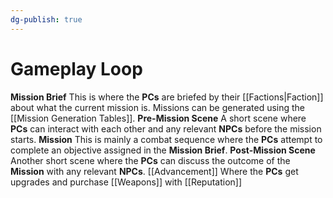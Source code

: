 ```yaml
---
dg-publish: true
---
```

# Gameplay Loop

**Mission Brief** 
	This is where the **PCs** are briefed by their [[Factions|Faction]] about what the current mission is. Missions can be generated using the [[Mission Generation Tables]].
**Pre-Mission Scene**
	A short scene where **PCs** can interact with each other and any relevant **NPCs** before the mission starts.
**Mission**
	This is mainly a combat sequence where the **PCs** attempt to complete an objective assigned in the **Mission Brief**.
**Post-Mission Scene**
	Another short scene where the **PCs** can discuss the outcome of the **Mission** with any relevant **NPCs**.
[[Advancement]]
	Where the **PCs** get upgrades and purchase [[Weapons]] with [[Reputation]]
